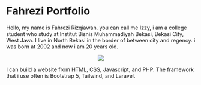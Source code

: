 # Fahrezi Portfolio

Hello, my name is Fahrezi Rizqiawan. you can call me Izzy, i am a college student who study at Institut Bisnis Muhammadiyah Bekasi, Bekasi City, West Java. I live in North Bekasi in the border of between city and regency. i was born at 2002 and now i am 20 years old.

<p align="center">
  <img src="https://i.pinimg.com/originals/75/8f/1c/758f1cd8cede9c3e4711306fc030f4ce.gif" />
</p>

I can build a website from HTML, CSS, Javascript, and PHP. The framework that i use often is Bootstrap 5, Tailwind, and Laravel.
